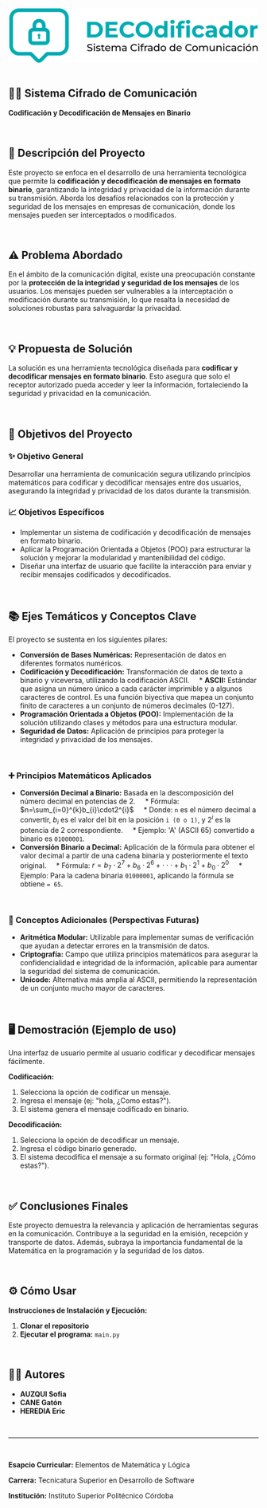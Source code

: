 <br/>

<div align="center">
  <img src="/img/Logo-DECOdificador-01.png" alt="Logo DE-COdificador" width="500"/>
</div>

<br/>

## 🔐💬 Sistema Cifrado de Comunicación
**Codificación y Decodificación de Mensajes en Binario**

<br/>

## 📝 Descripción del Proyecto

Este proyecto se enfoca en el desarrollo de una herramienta tecnológica que permite la **codificación y decodificación de mensajes en formato binario**, garantizando la integridad y privacidad de la información durante su transmisión. Aborda los desafíos relacionados con la protección y seguridad de los mensajes en empresas de comunicación, donde los mensajes pueden ser interceptados o modificados.

<br/>

## ⚠️ Problema Abordado

En el ámbito de la comunicación digital, existe una preocupación constante por la **protección de la integridad y seguridad de los mensajes** de los usuarios. Los mensajes pueden ser vulnerables a la interceptación o modificación durante su transmisión, lo que resalta la necesidad de soluciones robustas para salvaguardar la privacidad.

<br/>

## 💡 Propuesta de Solución

La solución es una herramienta tecnológica diseñada para **codificar y decodificar mensajes en formato binario**. Esto asegura que solo el receptor autorizado pueda acceder y leer la información, fortaleciendo la seguridad y privacidad en la comunicación.

<br/>

## 🎯 Objetivos del Proyecto

### ✨ Objetivo General
Desarrollar una herramienta de comunicación segura utilizando principios matemáticos para codificar y decodificar mensajes entre dos usuarios, asegurando la integridad y privacidad de los datos durante la transmisión.

### 📈 Objetivos Específicos
* Implementar un sistema de codificación y decodificación de mensajes en formato binario.
* Aplicar la Programación Orientada a Objetos (POO) para estructurar la solución y mejorar la modularidad y mantenibilidad del código.
* Diseñar una interfaz de usuario que facilite la interacción para enviar y recibir mensajes codificados y decodificados.

<br/>

## 📚 Ejes Temáticos y Conceptos Clave

El proyecto se sustenta en los siguientes pilares:

* **Conversión de Bases Numéricas:** Representación de datos en diferentes formatos numéricos. 
* **Codificación y Decodificación:** Transformación de datos de texto a binario y viceversa, utilizando la codificación ASCII. 
    * **ASCII:** Estándar que asigna un número único a cada carácter imprimible y a algunos caracteres de control. Es una función biyectiva que mapea un conjunto finito de caracteres a un conjunto de números decimales (0-127). 
* **Programación Orientada a Objetos (POO):** Implementación de la solución utilizando clases y métodos para una estructura modular. 
* **Seguridad de Datos:** Aplicación de principios para proteger la integridad y privacidad de los mensajes.

<br/>

### ➕ Principios Matemáticos Aplicados

* **Conversión Decimal a Binario:** Basada en la descomposición del número decimal en potencias de 2. 
    * Fórmula: $n=\sum_{i=0}^{k}b_{i}\cdot2^{i}$ 
    * Donde: `n` es el número decimal a convertir, $b_{i}$ es el valor del bit en la posición `i (0 o 1)`, y $2^i$ es la potencia de 2 correspondiente. 
    * Ejemplo: 'A' (ASCII 65) convertido a binario es `01000001`. 
* **Conversión Binario a Decimal:** Aplicación de la fórmula para obtener el valor decimal a partir de una cadena binaria y posteriormente el texto original.
    * Fórmula: $r=b_{7}\cdot2^{7}+b_{6}\cdot2^{6}+\cdot\cdot\cdot+b_{1}\cdot2^{1}+b_{0}\cdot2^{0}$ 
    * Ejemplo: Para la cadena binaria `01000001`, aplicando la fórmula se obtiene `= 65`. 

<br/>

### 🚀 Conceptos Adicionales (Perspectivas Futuras)
* **Aritmética Modular:** Utilizable para implementar sumas de verificación que ayudan a detectar errores en la transmisión de datos. 
* **Criptografía:** Campo que utiliza principios matemáticos para asegurar la confidencialidad e integridad de la información, aplicable para aumentar la seguridad del sistema de comunicación. 
* **Unicode:** Alternativa más amplia al ASCII, permitiendo la representación de un conjunto mucho mayor de caracteres. 

<br/>

## 🖥️ Demostración (Ejemplo de uso)

Una interfaz de usuario permite al usuario codificar y decodificar mensajes fácilmente. 

**Codificación:** 
1.  Selecciona la opción de codificar un mensaje. 
2.  Ingresa el mensaje (ej: "hola, ¿Como estas?"). 
3.  El sistema genera el mensaje codificado en binario. 

**Decodificación:** 
1.  Selecciona la opción de decodificar un mensaje. 
2.  Ingresa el código binario generado. 
3.  El sistema decodifica el mensaje a su formato original (ej: "Hola, ¿Cómo estas?"). 

<br/>

## ✅ Conclusiones Finales

Este proyecto demuestra la relevancia y aplicación de herramientas seguras en la comunicación. Contribuye a la seguridad en la emisión, recepción y transporte de datos. Además, subraya la importancia fundamental de la Matemática en la programación y la seguridad de los datos. 

<br/>

## ⚙️ Cómo Usar
**Instrucciones de Instalación y Ejecución:**

1.  **Clonar el repositorio**
2.  **Ejecutar el programa:** `main.py`

<br/>

## 🧑‍💻 Autores

* **AUZQUI Sofia**
* **CANE Gatón**
* **HEREDIA Eric** 

<br/>

---
<br/>

**Esapcio Curricular:** Elementos de Matemática y Lógica

**Carrera:** Tecnicatura Superior en Desarrollo de Software

**Institución:** Instituto Superior Politécnico Córdoba
